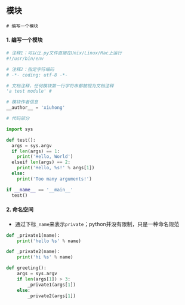 ## 模块

```shell
# 编写一个模块

``` 
#### 1. 编写一个模块

```py
# 注释1：可以让.py文件直接在Unix/Linux/Mac上运行
#!/usr/bin/env

# 注释2：指定字符编码
# -*- coding: utf-8 -*-

# 文档注释，任何模块第一行字符串都被视为文档注释
'a test module' # 

# 模块作者信息
__author__ = 'xiuhong'

# 代码部分

import sys

def test():
  args = sys.argv
  if len(args) == 1:
    print('Hello, World')
  elseif len(args) == 2:
    print('Hello, %s!' % args[1])
  else:
    print('Too many arguments!')

if __name__ == '__main__'
  test()
```

#### 2. 命名空间

* 通过下标`_name`来表示`private`；python并没有限制，只是一种命名规范

```py
def _private1(name):
    print('hello %s' % name)

def _private2(name):
    print('hi %s' % name)

def greeting():
    args = sys.argv
    if len(args[1]) > 3:
        _private1(args[1])
    else:
        _private2(args[1])
```
